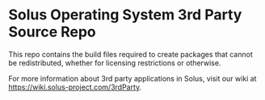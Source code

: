 Solus Operating System 3rd Party Source Repo
===

This repo contains the build files required to create packages that cannot
be redistributed, whether for licensing restrictions or otherwise.

For more information about 3rd party applications in Solus, visit our wiki at https://wiki.solus-project.com/3rdParty.
